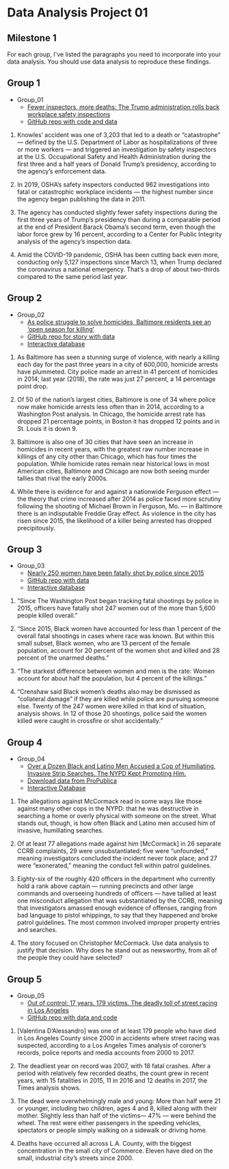 # Data Analysis Project 01
## Milestone 1

For each group, I've listed the paragraphs you need to incorporate into your data analysis.  You should use data analysis to reproduce these findings. 

## Group 1

* Group_01
  * [Fewer inspectors, more deaths: The Trump administration rolls back workplace safety inspections](https://publicintegrity.org/politics/system-failure/deaths-cutbacks-workplace-safety-inspections-osha/)
  * [GitHub repo with code and data](https://github.com/PublicI/osha-fatality-inspections)

1. Knowles’ accident was one of 3,203 that led to a death or “catastrophe” — defined by the U.S. Department of Labor as hospitalizations of three or more workers — and triggered an investigation by safety inspectors at the U.S. Occupational Safety and Health Administration during the first three and a half years of Donald Trump’s presidency, according to the agency’s enforcement data.

2. In 2019, OSHA’s safety inspectors conducted 962 investigations into fatal or catastrophic workplace incidents — the highest number since the agency began publishing the data in 2011.

3. The agency has conducted slightly fewer safety inspections during the first three years of Trump’s presidency than during a comparable period at the end of President Barack Obama’s second term, even though the labor force grew by 16 percent, according to a Center for Public Integrity analysis of the agency’s inspection data.

4. Amid the COVID-19 pandemic, OSHA has been cutting back even more, conducting only 5,127 inspections since March 13, when Trump declared the coronavirus a national emergency. That’s a drop of about two-thirds compared to the same period last year.

## Group 2

* Group_02
  * [As police struggle to solve homicides, Baltimore residents see an ‘open season for killing’](https://www.washingtonpost.com/investigations/as-police-struggle-to-solve-homicides-baltimore-residents-see-an-open-season-for-killing/2018/12/26/7ee561e4-fb24-11e8-8c9a-860ce2a8148f_story.html)
  * [GitHub repo for story with data](https://github.com/washingtonpost/data-homicides)
  * [Interactive database](https://www.washingtonpost.com/graphics/2018/investigations/unsolved-homicide-database/)

1. As Baltimore has seen a stunning surge of violence, with nearly a killing each day for the past three years in a city of 600,000, homicide arrests have plummeted. City police made an arrest in 41 percent of homicides in 2014; last year (2018), the rate was just 27 percent, a 14 percentage point drop.

2. Of 50 of the nation’s largest cities, Baltimore is one of 34 where police now make homicide arrests less often than in 2014, according to a Washington Post analysis. In Chicago, the homicide arrest rate has dropped 21 percentage points, in Boston it has dropped 12 points and in St. Louis it is down 9.

3. Baltimore is also one of 30 cities that have seen an increase in homicides in recent years, with the greatest raw number increase in killings of any city other than Chicago, which has four times the population. While homicide rates remain near historical lows in most American cities, Baltimore and Chicago are now both seeing murder tallies that rival the early 2000s.

4.  While there is evidence for and against a nationwide Ferguson effect — the theory that crime increased after 2014 as police faced more scrutiny following the shooting of Michael Brown in Ferguson, Mo. — in Baltimore there is an indisputable Freddie Gray effect. As violence in the city has risen since 2015, the likelihood of a killer being arrested has dropped precipitously.



## Group 3

* Group_03
  * [Nearly 250 women have been fatally shot by police since 2015](https://www.washingtonpost.com/graphics/2020/investigations/police-shootings-women/)
  * [GitHub repo with data](https://github.com/washingtonpost/data-police-shootings)
  * [Interactive database](https://www.washingtonpost.com/graphics/investigations/police-shootings-database/)

1. “Since The Washington Post began tracking fatal shootings by police in 2015, officers have fatally shot 247 women out of the more than 5,600 people killed overall.”

2. “Since 2015, Black women have accounted for less than 1 percent of the overall fatal shootings in cases where race was known. But within this small subset, Black women, who are 13 percent of the female population, account for 20 percent of the women shot and killed and 28 percent of the unarmed deaths.”

3. “The starkest difference between women and men is the rate: Women account for about half the population, but 4 percent of the killings.”

4. “Crenshaw said Black women’s deaths also may be dismissed as “collateral damage” if they are killed while police are pursuing someone else. Twenty of the 247 women were killed in that kind of situation, analysis shows. In 12 of those 20 shootings, police said the women killed were caught in crossfire or shot accidentally.”



## Group 4


* Group_04
  * [Over a Dozen Black and Latino Men Accused a Cop of Humiliating, Invasive Strip Searches. The NYPD Kept Promoting Him.](https://www.propublica.org/article/over-a-dozen-black-and-latino-men-accused-a-cop-of-humiliating-invasive-strip-searches-the-nypd-kept-promoting-him)
  * [Download data from ProPublica](https://projects.propublica.org/nypd-ccrb/)
  * [Interactive Database](https://projects.propublica.org/nypd-ccrb/)

1. The allegations against McCormack read in some ways like those against many other cops in the NYPD: that he was destructive in searching a home or overly physical with someone on the street. What stands out, though, is how often Black and Latino men accused him of invasive, humiliating searches.

2. Of at least 77 allegations made against him [McCormack] in 26 separate CCRB complaints, 29 were unsubstantiated; five were “unfounded,” meaning investigators concluded the incident never took place; and 27 were “exonerated,” meaning the conduct fell within patrol guidelines.

3. Eighty-six of the roughly 420 officers in the department who currently hold a rank above captain — running precincts and other large commands and overseeing hundreds of officers — have tallied at least one misconduct allegation that was substantiated by the CCRB, meaning that investigators amassed enough evidence of offenses, ranging from bad language to pistol whippings, to say that they happened and broke patrol guidelines. The most common involved improper property entries and searches.

4. The story focused on Christopher McCormack. Use data analysis to justify that decision.  Why does he stand out as newsworthy, from all of the people they could have selected?

## Group 5


* Group_05
  * [Out of control: 17 years. 179 victims. The deadly toll of street racing in Los Angeles](https://www.latimes.com/projects/la-me-street-racing/)
  * [GitHub repo with data and code](https://github.com/datadesk/street-racing-analysis)

1. [Valentina D’Alessandro] was one of at least 179 people who have died in Los Angeles County since 2000 in accidents where street racing was suspected, according to a Los Angeles Times analysis of coroner’s records, police reports and media accounts from 2000 to 2017.

2. The deadliest year on record was 2007, with 18 fatal crashes. After a period with relatively few recorded deaths, the count grew in recent years, with 15 fatalities in 2015, 11 in 2016 and 12 deaths in 2017, the Times analysis shows.

3. The dead were overwhelmingly male and young: More than half were 21 or younger, including two children, ages 4 and 8, killed along with their mother. Slightly less than half of the victims— 47% — were behind the wheel. The rest were either passengers in the speeding vehicles, spectators or people simply walking on a sidewalk or driving home.

4. Deaths have occurred all across L.A. County, with the biggest concentration in the small city of Commerce. Eleven have died on the small, industrial city’s streets since 2000.
